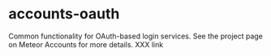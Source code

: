 # accounts-oauth

Common functionality for OAuth-based login services. See the project page on Meteor Accounts for more details. XXX link